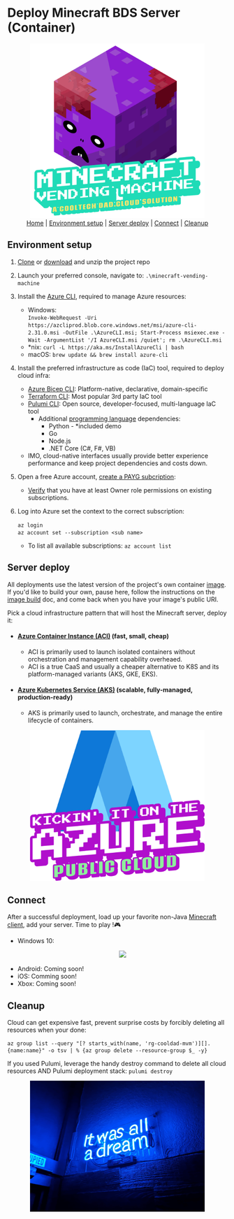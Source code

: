 # Deploy Minecraft BDS Server (Container)
<p align="center">
  <img src="../images/mvm_logo.gif" width="400"></br>
  <a href="../README.md">Home</a> |
  <a href="#environment-setup">Environment setup</a> |
  <a href="#server-deploy">Server deploy</a> |
  <a href="#connect">Connect</a> |
  <a href="#cleanup">Cleanup</a>
</p>

## Environment setup
1. [Clone](https://github.com/cool-tech-dad/minecraft-vending-machine) or [download](https://github.com/cool-tech-dad/minecraft-vending-machine/archive/refs/heads/main.zip) and unzip the project repo
2. Launch your preferred console, navigate to: `.\minecraft-vending-machine` 
3. Install the [Azure CLI](https://docs.microsoft.com/en-us/cli/azure/install-azure-cli), required to manage Azure resources:
    * Windows:\
      `Invoke-WebRequest -Uri https://azcliprod.blob.core.windows.net/msi/azure-cli-2.31.0.msi -OutFile .\AzureCLI.msi; Start-Process msiexec.exe -Wait -ArgumentList '/I AzureCLI.msi /quiet'; rm .\AzureCLI.msi`
    * *nix: `curl -L https://aka.ms/InstallAzureCli | bash` 
    * macOS: `brew update && brew install azure-cli`
4. Install the preferred infrastructure as code (IaC) tool, required to deploy cloud infra:
    * [Azure Bicep CLI](https://docs.microsoft.com/en-us/azure/azure-resource-manager/bicep/install#azure-cli): Platform-native, declarative, domain-specific 
    * [Terraform CLI](https://learn.hashicorp.com/tutorials/terraform/install-cli?in=terraform/azure-get-started): Most popular 3rd party IaC tool
    * [Pulumi CLI](https://www.pulumi.com/docs/get-started/install/): Open source, developer-focused, multi-language IaC tool
      * Additional [programming language](https://www.pulumi.com/docs/intro/languages/) dependencies:
        * Python - *included demo
        * Go
        * Node.js
        * .NET Core (C#, F#, VB)  
    * IMO, cloud-native interfaces usually provide better experience performance and keep project dependencies and costs down.
5. Open a free Azure account, [create a PAYG subcription](https://azure.microsoft.com/en-us/free/):
    * [Verify](https://docs.microsoft.com/en-us/azure/role-based-access-control/check-access) that you have at least Owner role permissions on existing subscriptions.
6. Log into Azure set the context to the correct subscription:

    `az login`\
    `az account set --subscription <sub name>`
    * To list all available subscriptions: `az account list`

## Server deploy
All deployments use the latest version of the project's own container [image](https://hub.docker.com/r/cooltechdad/minecraft-bds/tags).\
If you'd like to build your own, pause here, follow the instructions on the <a href="../image.md">image build</a> doc, and come back when you have your image's public URI.

Pick a cloud infrastructure pattern that will host the Minecraft server, deploy it:

  * #### <a href="./caas/aci.md">Azure Container Instance (ACI)</a> (fast, small, cheap)
    * ACI is primarily used to launch isolated containers without orchestration and management capability overheaed. 
    * ACI is a true CaaS and usually a cheaper alternative to K8S and its platform-managed variants (AKS, GKE, EKS).
  * #### <a href="./k8s/aks.md">Azure Kubernetes Service (AKS)</a>  (scalable, fully-managed, production-ready)
    * AKS is primarily used to launch, orchestrate, and manage the entire lifecycle of containers. 
  
  <p align="center">
    <img src="../images/mvm_azure_logo.png" width="400"></br>
  </p>

## Connect
After a successful deployment, load up your favorite non-Java [Minecraft client](https://www.minecraft.net/en-us/get-minecraft#), add your server. Time to play !:video_game:
  
  * Windows 10: 
    <p align="center">
      <img src="../images/mvm_connect_w10.gif" width="700">
    </p>
  * Android: Coming soon!
  * iOS: Comming soon!
  * Xbox: Coming soon!


## Cleanup
Cloud can get expensive fast, prevent surprise costs by forcibly deleting all resources when your done: 

```
az group list --query "[? starts_with(name, 'rg-cooldad-mvm')][].{name:name}" -o tsv | % {az group delete --resource-group $_ -y}
```

If you used Pulumi, leverage the handy destroy command to delete all cloud resources AND Pulumi deployment stack: `pulumi destroy`

<p align="center">
  <img src="../images/it_was_all_a_dream.png" width=400>
</p>